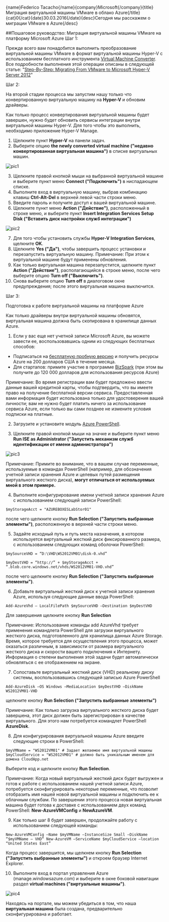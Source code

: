 {name}Federico Tacacho{/name}{company}Microsoft{/company}{title}Миграция виртуальной машины VMware в облако Azure{/title}{cat}0{/cat}{date}30.03.2016{/date}{desc}Сегодня мы расскажем о миграции VMware в Azure{/desc}

##Пошаговое руководство: Миграция виртуальной машины VMware на платформу Microsoft Azure
Шаг 1:

Прежде всего вам понадобится выполнить преобразование виртуальной машины VMware в формат виртуальной машины Hyper-V с использованием бесплатного инструмента [Virtual Machine Converter](https://www.microsoft.com/en-us/download/details.aspx?id=42497). Все подробности выполнения этой операции описаны в следующей статье: "[Step-By-Step: Migrating From VMware to Microsoft Hyper-V Server 2012](http://blogs.technet.com/b/canitpro/archive/2013/03/25/step-by-step-migrating-from-vmware-to-microsoft-hyper-v-server-2012.aspx)"

Шаг 2:

На второй стадии процесса мы запустим нашу только что конвертированную виртуальную машину на **Hyper-V** и обновим драйверы.

Как только процесс конвертирования виртуальной машины будет завершен, нужно будет обновить сервисы интеграции внутри виртуальной машины Hyper-V. Для того чтобы это выполнить, необходимо приложение Hyper-V Manage.

1) Щелкните пункт **Hyper-V** на панели задач.
2) Выберите опцию **the newly converted virtual machine ("недавно конвертированная виртуальная машина")**	в списке виртуальных машин.

![pic1](https://c.s-microsoft.com/ru-ru/CMSImages/vmware-img02.png?version=f36b17f3-f1fe-e918-1326-fa9c60888b15)

3) Щелкните правой кнопкой мыши на выбранной виртуальной машине и выберите пункт меню **Connect ("Подключить")**	в ниспадающем списке.
4) Выполните вход в виртуальную машину, выбрав комбинацию клавиш **Ctrl-Alt-Del** в верхней левой части строки меню.
5) Введите пароль и получите доступ к вашей виртуальной машине.
6) Щелкните пункт меню **Action ("Действие")**, расположенный в строке меню, и выберите пункт **Insert Integration Services Setup Disk ("Вставить диск настройки служб интеграции")**

![pic2](https://c.s-microsoft.com/ru-ru/CMSImages/vmware-img03.png?version=2fc88cfd-e74a-2a3a-311b-577df3f5f69e)

7) Для того чтобы установить службы **Hyper-V Integration Services**, щелкните **OK**.
8) Щелкните **Yes ("Да")**, чтобы завершить процесс установки и перезапустить виртуальную машину. 
Примечание: При этом к виртуальной машине будут применены обновления.
9) Как только виртуальная машина перезапустится, щелкните пункт **Action ("Действие")**, располагающийся в строке меню, после чего выберите опцию **Turn off ("Выключить")**.
10) Снова выберите опцию **Turn off** в диалоговом окне предупреждения; после этого виртуальная машина выключится.

Шаг 3:

Подготовка к работе виртуальной машины на платформе Azure

Как только драйверы внутри виртуальной машины обновятся, виртуальная машина должна быть скопирована в хранилище данных Azure.

1) Если у вас еще нет учетной записи Microsoft Azure, вы можете завести ее, воспользовавшись одним из следующих бесплатных способов:

- Подписаться на [бесплатную пробную версию](https://bit.ly/Azure_Trial_CEE_RU)	и получить ресурсы Azure на 200 долларов США в течение месяца. 
- Для стартапов: примите участие в программе [BizSpark](http://www.microsoft.com/bizspark)	(при этом вы получите до 120 000 долларов для использования ресурсов Azure) 

Примечание: Во время регистрации вам будет предложено ввести данные вашей кредитной карты, чтобы подтвердить, что вы имеете право на получение бесплатной версии сервиса. Предоставленная вами информация будет использована только для удостоверения вашей личности; вам не нужно будет платить ничего за использование сервиса Azure, если только вы сами позднее не измените условия подписки на платные. 

2) Загрузите и установите модуль [Azure PowerShell](https://azure.microsoft.com/en-us/documentation/articles/powershell-install-configure/). 

3) Щелкните правой кнопкой мыши на значке и выберите пункт меню **Run ISE as Administrator ("Запустить механизм служб идентификации от имени администратора")**

![pic3](https://c.s-microsoft.com/ru-ru/CMSImages/vmware-img04.png?version=e0bba651-daef-edf4-e3a8-7e8cc02efe2d)

Примечание: Примите во внимание, что в вашем случае переменные, используемые в командах PowerShell (например, для обозначения учетной записи хранения Azure и целевых путей размещения виртуального жесткого диска), **могут отличаться от используемых мной в этом примере.**

4) Выполните конфигурирование имени учетной записи хранения Azure с использованием следующей записи PowerShell: 

`$myStorageAcct = "AZUREBOXESLabStor01"`

после чего щелкните кнопку **Run Selection ("Запустить выбранные элементы")**, расположенную в верхней части строки меню. 

5) Задайте исходный путь и путь места назначения, в котором используется виртуальный жесткий диск фиксированного размера, с использованием следующих команд оболочки PowerShell: 

`$mySourceVHD = “D:\VHD\WS2012VM01\disk-0.vhd”`

`$myDestVHD = “http://” + $myStorageAcct + “.blob.core.windows.net/vhds/WS2012VM01-VHD.vhd”`

после чего щелкните кнопку **Run Selection ("Запустить выбранные элементы")**. 

6) Добавьте виртуальный жесткий диск к учетной записи хранения Azure, используя следующие данные ввода PowerShell: 

`Add-AzureVhd – LocalFilePath $mySourceVHD –Destination $myDestVHD`

Для завершения щелкните кнопку **Run Selection**

Примечание: Использование команды add AzureVhd требует применения командлета PowerShell для загрузки виртуального жесткого диска, подготовленного для хранилища данных Azure Storage. Время, которое требуется для осуществления этого процесса, может оказаться различным, в зависимости от размера виртуального жесткого диска и скорости вашего подключения к Интернету. Информация о степени выполнения этой задачи будет автоматически обновляться с ее отображением на экране. 

7) Сопоставьте виртуальный жесткий диск (VHD) реальному диску системы, воспользовавшись следующей записью Azure PowerShell 

`Add-AzureDisk –OS Windows –MediaLocation $myDestVHD –DiskName WS2012VM01-VHD`

щелкните кнопку **Run Selection ("Запустить выбранные элементы")**

Примечание: Как только загрузка виртуального жесткого диска будет завершена, этот диск должен быть зарегистрирован в качестве виртуального. Для этого нам потребуется командлет PowerShell **AzureDisk**. 

8) Для конфигурирования виртуальной машины Azure введите следующие строки в PowerShell: 

`$myVMName = "WS2012VM01" # Задает желаемое имя виртуальной машины` 
`$myCloudService = "WS2012VM01" # должно быть уникальным именем для домена CloudApp.net `

Выберите код и щелкните кнопку **Run Selection**. 

Примечание: Когда новый виртуальный жесткий диск будет выгружен и готов к работе с использованием нашей учетной записи Azure, потребуется сконфигурировать некоторые переменные, что позволит отобразить имя нашей новой виртуальной машины и подключить ее к облачным службам. По завершении этого процесса новая виртуальная машина будет готова к доставке с использованием двух команд PowerShell: **New-AzureVMConfig** и **NewAzureVM**. 

9) Как только шаг 8 будет завершен, продолжайте работу с использованием следующей команды: 

`New-AzureVMConfig –Name $myVMName –InstanceSize Small –DiskName “$myVMName – VHD“ New-AzureVM –ServiceName $myCloudService –location “United States East”`

Когда процесс завершится, мы щелкнем кнопку **Run Selection ("Запустить выбранные элементы")** и откроем браузер Internet Explorer.

10) Выполните вход в портал управления Azure (manage.windowsazure.com) и выберите в окне боковой навигации раздел **virtual machines ("виртуальные машины")**. 

![pic4](https://c.s-microsoft.com/ru-ru/CMSImages/vmware-img05.png?version=4e6851cf-da45-54cd-63fb-d61f957f4149)

Находясь на портале, мы можем убедиться в том, что наша **виртуальная машина** была создана, предварительно сконфигурирована и работает.
